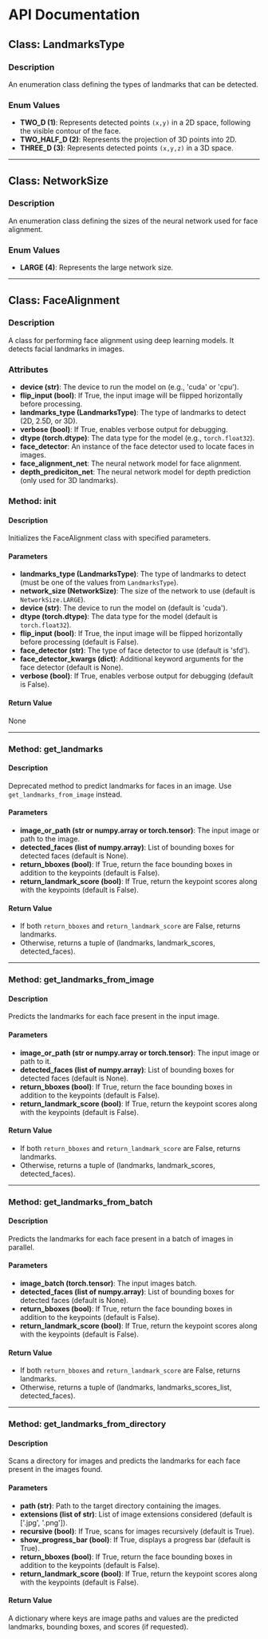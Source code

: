 # API Documentation

## Class: LandmarksType
### Description
An enumeration class defining the types of landmarks that can be detected.

### Enum Values
- **TWO_D (1)**: Represents detected points `(x,y)` in a 2D space, following the visible contour of the face.
- **TWO_HALF_D (2)**: Represents the projection of 3D points into 2D.
- **THREE_D (3)**: Represents detected points `(x,y,z)` in a 3D space.

---

## Class: NetworkSize
### Description
An enumeration class defining the sizes of the neural network used for face alignment.

### Enum Values
- **LARGE (4)**: Represents the large network size.

---

## Class: FaceAlignment
### Description
A class for performing face alignment using deep learning models. It detects facial landmarks in images.

### Attributes
- **device (str)**: The device to run the model on (e.g., 'cuda' or 'cpu').
- **flip_input (bool)**: If True, the input image will be flipped horizontally before processing.
- **landmarks_type (LandmarksType)**: The type of landmarks to detect (2D, 2.5D, or 3D).
- **verbose (bool)**: If True, enables verbose output for debugging.
- **dtype (torch.dtype)**: The data type for the model (e.g., `torch.float32`).
- **face_detector**: An instance of the face detector used to locate faces in images.
- **face_alignment_net**: The neural network model for face alignment.
- **depth_prediciton_net**: The neural network model for depth prediction (only used for 3D landmarks).

### Method: __init__
#### Description
Initializes the FaceAlignment class with specified parameters.

#### Parameters
- **landmarks_type (LandmarksType)**: The type of landmarks to detect (must be one of the values from `LandmarksType`).
- **network_size (NetworkSize)**: The size of the network to use (default is `NetworkSize.LARGE`).
- **device (str)**: The device to run the model on (default is 'cuda').
- **dtype (torch.dtype)**: The data type for the model (default is `torch.float32`).
- **flip_input (bool)**: If True, the input image will be flipped horizontally before processing (default is False).
- **face_detector (str)**: The type of face detector to use (default is 'sfd').
- **face_detector_kwargs (dict)**: Additional keyword arguments for the face detector (default is None).
- **verbose (bool)**: If True, enables verbose output for debugging (default is False).

#### Return Value
None

---

### Method: get_landmarks
#### Description
Deprecated method to predict landmarks for faces in an image. Use `get_landmarks_from_image` instead.

#### Parameters
- **image_or_path (str or numpy.array or torch.tensor)**: The input image or path to the image.
- **detected_faces (list of numpy.array)**: List of bounding boxes for detected faces (default is None).
- **return_bboxes (bool)**: If True, return the face bounding boxes in addition to the keypoints (default is False).
- **return_landmark_score (bool)**: If True, return the keypoint scores along with the keypoints (default is False).

#### Return Value
- If both `return_bboxes` and `return_landmark_score` are False, returns landmarks.
- Otherwise, returns a tuple of (landmarks, landmark_scores, detected_faces).

---

### Method: get_landmarks_from_image
#### Description
Predicts the landmarks for each face present in the input image.

#### Parameters
- **image_or_path (str or numpy.array or torch.tensor)**: The input image or path to it.
- **detected_faces (list of numpy.array)**: List of bounding boxes for detected faces (default is None).
- **return_bboxes (bool)**: If True, return the face bounding boxes in addition to the keypoints (default is False).
- **return_landmark_score (bool)**: If True, return the keypoint scores along with the keypoints (default is False).

#### Return Value
- If both `return_bboxes` and `return_landmark_score` are False, returns landmarks.
- Otherwise, returns a tuple of (landmarks, landmark_scores, detected_faces).

---

### Method: get_landmarks_from_batch
#### Description
Predicts the landmarks for each face present in a batch of images in parallel.

#### Parameters
- **image_batch (torch.tensor)**: The input images batch.
- **detected_faces (list of numpy.array)**: List of bounding boxes for detected faces (default is None).
- **return_bboxes (bool)**: If True, return the face bounding boxes in addition to the keypoints (default is False).
- **return_landmark_score (bool)**: If True, return the keypoint scores along with the keypoints (default is False).

#### Return Value
- If both `return_bboxes` and `return_landmark_score` are False, returns landmarks.
- Otherwise, returns a tuple of (landmarks, landmarks_scores_list, detected_faces).

---

### Method: get_landmarks_from_directory
#### Description
Scans a directory for images and predicts the landmarks for each face present in the images found.

#### Parameters
- **path (str)**: Path to the target directory containing the images.
- **extensions (list of str)**: List of image extensions considered (default is ['.jpg', '.png']).
- **recursive (bool)**: If True, scans for images recursively (default is True).
- **show_progress_bar (bool)**: If True, displays a progress bar (default is True).
- **return_bboxes (bool)**: If True, return the face bounding boxes in addition to the keypoints (default is False).
- **return_landmark_score (bool)**: If True, return the keypoint scores along with the keypoints (default is False).

#### Return Value
A dictionary where keys are image paths and values are the predicted landmarks, bounding boxes, and scores (if requested).

